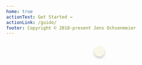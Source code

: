 ```yaml
---
home: true
actionText: Get Started →
actionLink: /guide/
footer: Copyright © 2018-present Jens Ochsenmeier
---
```

<div style="text-align: center">
  <div style="display: inline-block; margin: 0 auto; background-color: #F9F7E8; border-radius: 1em; box-shadow: 0 4px 6px 0 hsla(0, 0%, 0%, 0.2); padding: 1em; margin: 1em">
    <MultilineGraph :width="width" :height="height" />
  </div>
</div>

<script>
  import MultilineGraph from '../src/components/examples/MultilineGraph.vue'

  export default {
    data () {
      return {
        windowWidth: 0
      }
    },
    beforeMount () {
      this.windowWidth = window.innerWidth
      this.$nextTick(() => {
        window.addEventListener('resize', () => {
          this.windowWidth = window.innerWidth
        })
      })
    },
    computed: {
      width: function () {
        return this.windowWidth > 800 ? 800 : this.windowWidth - 16
      },
      height: function () {
        return 0.618 * this.width
      }
    },
    components: {
      MultilineGraph
    }
  }
</script>
